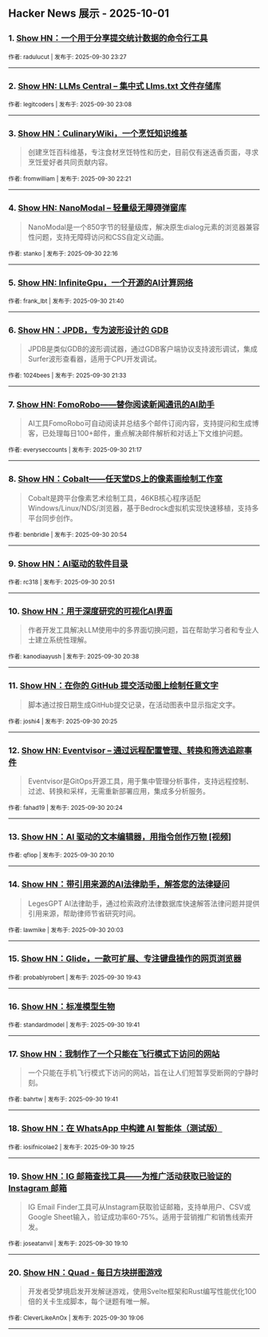 ## Hacker News 展示 - 2025-10-01


### 1. [Show HN：一个用于分享提交统计数据的命令行工具](https://news.ycombinator.com/item?id=45432536)

<sub>作者: radulucut | 发布于: 2025-09-30 23:27</sub>

---

### 2. [Show HN: LLMs Central – 集中式 Llms.txt 文件存储库](https://news.ycombinator.com/item?id=45432395)

<sub>作者: legitcoders | 发布于: 2025-09-30 23:08</sub>

---

### 3. [Show HN：CulinaryWiki，一个烹饪知识维基](https://news.ycombinator.com/item?id=45431954)
> 创建烹饪百科维基，专注食材烹饪特性和历史，目前仅有迷迭香页面，寻求烹饪爱好者共同贡献内容。

<sub>作者: fromwilliam | 发布于: 2025-09-30 22:21</sub>

---

### 4. [Show HN: NanoModal – 轻量级无障碍弹窗库](https://news.ycombinator.com/item?id=45431902)
> NanoModal是一个850字节的轻量级库，解决原生dialog元素的浏览器兼容性问题，支持无障碍访问和CSS自定义动画。

<sub>作者: stanko | 发布于: 2025-09-30 22:16</sub>

---

### 5. [Show HN: InfiniteGpu，一个开源的AI计算网络](https://news.ycombinator.com/item?id=45431586)

<sub>作者: frank_lbt | 发布于: 2025-09-30 21:40</sub>

---

### 6. [Show HN：JPDB，专为波形设计的 GDB](https://news.ycombinator.com/item?id=45431526)
> JPDB是类似GDB的波形调试器，通过GDB客户端协议支持波形调试，集成Surfer波形查看器，适用于CPU开发调试。

<sub>作者: 1024bees | 发布于: 2025-09-30 21:33</sub>

---

### 7. [Show HN: FomoRobo——替你阅读新闻通讯的AI助手](https://news.ycombinator.com/item?id=45431374)
> AI工具FomoRobo可自动阅读并总结多个邮件订阅内容，支持提问和生成博客，已处理每日100+邮件，重点解决邮件解析和对话上下文维护问题。

<sub>作者: everyseccounts | 发布于: 2025-09-30 21:17</sub>

---

### 8. [Show HN：Cobalt——任天堂DS上的像素画绘制工作室](https://news.ycombinator.com/item?id=45431115)
> Cobalt是跨平台像素艺术绘制工具，46KB核心程序适配Windows/Linux/NDS/浏览器，基于Bedrock虚拟机实现快速移植，支持多平台同步创作。

<sub>作者: benbridle | 发布于: 2025-09-30 20:54</sub>

---

### 9. [Show HN：AI驱动的软件目录](https://news.ycombinator.com/item?id=45431077)

<sub>作者: rc318 | 发布于: 2025-09-30 20:51</sub>

---

### 10. [Show HN：用于深度研究的可视化AI界面](https://news.ycombinator.com/item?id=45430926)
> 作者开发工具解决LLM使用中的多界面切换问题，旨在帮助学习者和专业人士建立系统性理解。

<sub>作者: kanodiaayush | 发布于: 2025-09-30 20:38</sub>

---

### 11. [Show HN：在你的 GitHub 提交活动图上绘制任意文字](https://news.ycombinator.com/item?id=45430784)
> 脚本通过按日期生成GitHub提交记录，在活动图表中显示指定文字。

<sub>作者: joshi4 | 发布于: 2025-09-30 20:25</sub>

---

### 12. [Show HN: Eventvisor – 通过远程配置管理、转换和筛选追踪事件](https://news.ycombinator.com/item?id=45430768)
> Eventvisor是GitOps开源工具，用于集中管理分析事件，支持远程控制、过滤、转换和采样，无需重新部署应用，集成多分析服务。

<sub>作者: fahad19 | 发布于: 2025-09-30 20:24</sub>

---

### 13. [Show HN：AI 驱动的文本编辑器，用指令创作万物 [视频]](https://news.ycombinator.com/item?id=45430614)

<sub>作者: qflop | 发布于: 2025-09-30 20:10</sub>

---

### 14. [Show HN：带引用来源的AI法律助手，解答您的法律疑问](https://news.ycombinator.com/item?id=45430529)
> LegesGPT AI法律助手，通过检索政府法律数据库快速解答法律问题并提供引用来源，帮助律师节省研究时间。

<sub>作者: lawmike | 发布于: 2025-09-30 20:03</sub>

---

### 15. [Show HN：Glide，一款可扩展、专注键盘操作的网页浏览器](https://news.ycombinator.com/item?id=45430294)

<sub>作者: probablyrobert | 发布于: 2025-09-30 19:43</sub>

---

### 16. [Show HN：标准模型生物](https://news.ycombinator.com/item?id=45430258)

<sub>作者: standardmodel | 发布于: 2025-09-30 19:41</sub>

---

### 17. [Show HN：我制作了一个只能在飞行模式下访问的网站](https://news.ycombinator.com/item?id=45430253)
> 一个只能在手机飞行模式下访问的网站，旨在让人们短暂享受断网的宁静时刻。

<sub>作者: bahrtw | 发布于: 2025-09-30 19:41</sub>

---

### 18. [Show HN：在 WhatsApp 中构建 AI 智能体（测试版）](https://news.ycombinator.com/item?id=45430075)

<sub>作者: iosifnicolae2 | 发布于: 2025-09-30 19:25</sub>

---

### 19. [Show HN：IG 邮箱查找工具——为推广活动获取已验证的 Instagram 邮箱](https://news.ycombinator.com/item?id=45429816)
> IG Email Finder工具可从Instagram获取验证邮箱，支持单用户、CSV或Google Sheet输入，验证成功率60-75%。适用于营销推广和销售线索开发。

<sub>作者: joseatanvil | 发布于: 2025-09-30 19:10</sub>

---

### 20. [Show HN：Quad - 每日方块拼图游戏](https://news.ycombinator.com/item?id=45429769)
> 开发者受梦境启发开发解谜游戏，使用Svelte框架和Rust编写性能优化100倍的关卡生成脚本，每个谜题有唯一解。

<sub>作者: CleverLikeAnOx | 发布于: 2025-09-30 19:06</sub>

---
